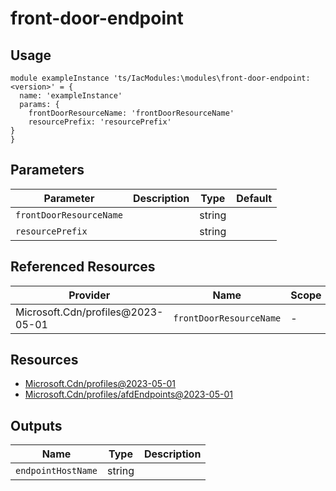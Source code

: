 # front-door-endpoint

## Usage

```bicep
module exampleInstance 'ts/IacModules:\modules\front-door-endpoint:<version>' = {
  name: 'exampleInstance'
  params: {
    frontDoorResourceName: 'frontDoorResourceName'
    resourcePrefix: 'resourcePrefix'
}
}
```

## Parameters

| Parameter | Description | Type | Default |
| --- | --- | --- | --- |
| `frontDoorResourceName` |  | string |  |
| `resourcePrefix` |  | string |  |

## Referenced Resources

| Provider | Name | Scope |
| --- | --- | --- |
| Microsoft.Cdn/profiles@2023-05-01 | `frontDoorResourceName` | - |

## Resources

- [Microsoft.Cdn/profiles@2023-05-01](https://learn.microsoft.com/en-us/azure/templates/microsoft.cdn/2023-05-01/profiles)
- [Microsoft.Cdn/profiles/afdEndpoints@2023-05-01](https://learn.microsoft.com/en-us/azure/templates/microsoft.cdn/2023-05-01/profiles/afdendpoints)

## Outputs

| Name | Type | Description |
| --- | --- | --- |
| `endpointHostName` | string |  |